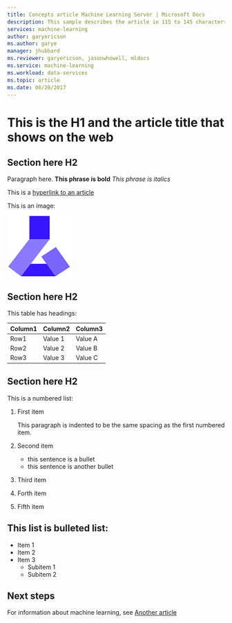 ```yaml
---
title: Concepts article Machine Learning Server | Microsoft Docs
description: This sample describes the article in 115 to 145 characters. Validate using Gauntlet toolbar check icon. Use SEO kind of action verbs here.
services: machine-learning
author: garyericson
ms.author: garye
manager: jhubbard
ms.reviewer: garyericson, jasonwhowell, mldocs
ms.service: machine-learning
ms.workload: data-services
ms.topic: article
ms.date: 08/28/2017
---
```

# This is the H1 and the article title that shows on the web

## Section here H2 
Paragraph here. 
**This phrase is bold**
*This phrase is italics*

This is a [hyperlink to an article](./doc-template-concepts.md)

This is an image:

![This is an image description](media/doc-template-concepts/1-machine-learning-image.png)

## Section here H2
This table has headings:

|Column1  |Column2  |Column3  |
|---------|---------|---------|
|Row1|Value 1|Value A|
|Row2|Value 2|Value B|
|Row3|Value 3|Value C|

## Section here H2
This is a numbered list:

1. First item

   This paragraph is indented to be the same spacing as the first numbered item.

2. Second item
   - this sentence is a bullet
   - this sentence is another bullet

3. Third item

4. Forth item

5. Fifth item

## This list is bulleted list:
- Item 1
- Item 2
- Item 3
  - Subitem 1
  - Subitem 2


## Next steps
For information about machine learning, see [Another article](doc-template-concepts.md)
